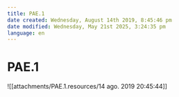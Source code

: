 ```yaml
---
title: PAE.1
date created: Wednesday, August 14th 2019, 8:45:46 pm
date modified: Wednesday, May 21st 2025, 3:24:35 pm
language: en
---
```


# PAE.1

![[attachments/PAE.1.resources/14 ago. 2019 20:45:44]]
